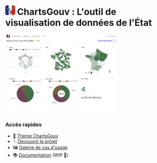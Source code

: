 # <img src="/images/logo.png" width="30"> ChartsGouv : L'outil de visualisation de données de l'État

<a href="https://www.youtube.com/watch?v=0o1JbSbwoM8" title="Regarder sur YouTube">
    <img src="/images/demo_graphes_echarts.png" width="350" alt="Regarder sur YouTube">
</a>

### Accès rapides
- :art: [Thème ChartsGouv](./superset/)
- :sparkles: [Découvrir le projet](https://numerique-gouv.github.io/chartsgouv/blog)
- :framed_picture: [Galerie de cas d'usage](https://numerique-gouv.github.io/chartsgouv/showcase)
- :books: [Documentation](https://numerique-gouv.github.io/chartsgouv/) (WIP 🚧)
